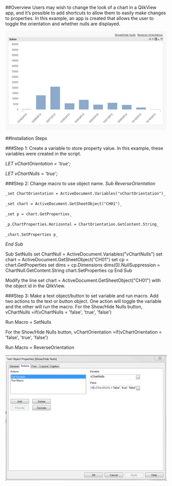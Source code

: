 ##Overview
Users may wish to change the look of a chart in a QlikView app, and it’s possible to add shortcuts to allow them to easily make changes to properties. In this example, an app is created that allows the user to toggle the orientation and whether nulls are displayed. 

![alt tag](https://github.com/kristywedel/QlikView/blob/master/QlikView1.png)



##Installation Steps

###Step 1: Create a variable to store property value.
In this example, these variables were created in the script.

_LET vChartOrientation = 'true';_

_LET vChartNulls = 'true';_

###Step 2: Change macro to use object name.
_Sub ReverseOrientation_

	_set ChartOrientation = ActiveDocument.Variables("vChartOrientation")_
	
	_set chart = ActiveDocument.GetSheetObject("CH01")_
	
	_set p = chart.GetProperties_
	
	_p.ChartProperties.Horizontal = ChartOrientation.GetContent.String_
	
	_chart.SetProperties p_
	
_End Sub_

Sub SetNulls
	set ChartNull = ActiveDocument.Variables("vChartNulls")
	set chart = ActiveDocument.GetSheetObject("CH01") 
	set cp = chart.GetProperties
	set dims = cp.Dimensions
	dims(0).NullSuppression = ChartNull.GetContent.String
	chart.SetProperties cp
End Sub

Modify the line
set chart = ActiveDocument.GetSheetObject("CH01")
with the object id in the QlikView.

###Step 3: Make a text object/button to set variable and run macro.
Add two actions to the text or button object. One action will toggle the variable and the other will run the macro. 
For the Show/Hide Nulls button,
vChartNulls =if(vChartNulls = 'false', 'true', 'false') 

Run Macro = SetNulls

For the Show/Hide Nulls button,
vChartOrientation =if(vChartOrientation = 'false', 'true', 'false') 

Run Macro = ReverseOrientation 

![alt tag](https://github.com/kristywedel/QlikView/blob/master/QlikView.png)

